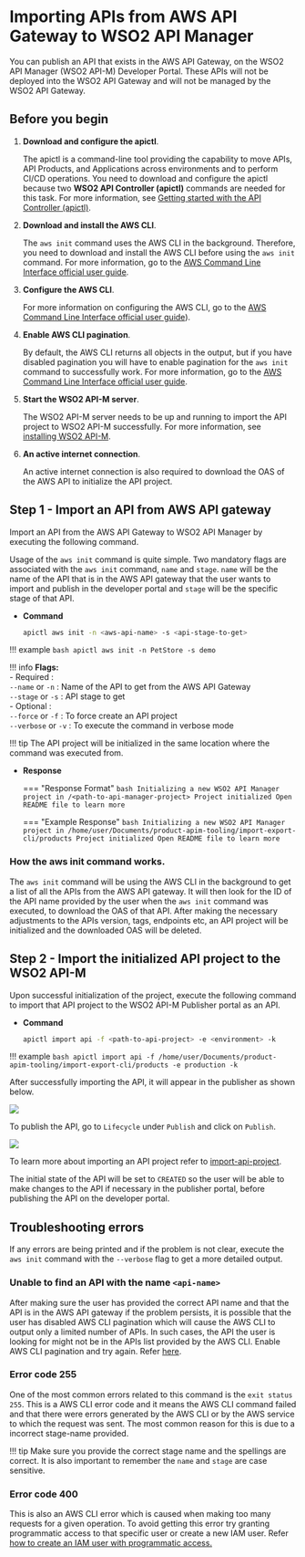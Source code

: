 # Importing APIs from AWS API Gateway to WSO2 API Manager  

You can publish an API that exists in the AWS API Gateway, on the WSO2 API Manager (WSO2 API-M) Developer Portal. These APIs will not be deployed into the WSO2 API Gateway and will not be managed by the WSO2 API Gateway.

## Before you begin 

1. **Download and configure the apictl**.
   
     The apictl is a command-line tool providing the capability to move APIs, API Products, and Applications across environments and to perform CI/CD operations. You need to download and configure the apictl because two **WSO2 API Controller (apictl)** commands are needed for this task. For more information, see [Getting started with the API Controller (apictl)]({{base_path}}/install-and-setup/setup/api-controller/getting-started-with-wso2-api-controller).

2. **Download and install the AWS CLI**.

     The `aws init` command uses the AWS CLI in the background. Therefore, you need to download and install the AWS CLI before using the `aws init` command. For more information, go to the [AWS Command Line Interface official user guide](https://docs.aws.amazon.com/cli/latest/userguide/cli-chap-install.html).

3. **Configure the AWS CLI**.

     For more information on configuring the AWS CLI, go to the [AWS Command Line Interface official user guide](https://docs.aws.amazon.com/cli/latest/userguide/cli-chap-configure.html)).

4. **Enable AWS CLI pagination**. 
   
     By default, the AWS CLI returns all objects in the output, but if you have disabled pagination you will have to enable pagination for the `aws init` command to successfully work. For more information, go to the [AWS Command Line Interface official user guide](https://docs.aws.amazon.com/cli/latest/userguide/cli-usage-pagination.html).

5. **Start the WSO2 API-M server**.
   
     The WSO2 API-M server needs to be up and running to import the API project to WSO2 API-M successfully. For more information, see [installing WSO2 API-M]({{base_path}}/install-and-setup/install-and-setup-overview/#installing).

6. **An active internet connection**.
    
     An active internet connection is also required to download the OAS of the AWS API to initialize the API project.

## Step 1 - Import an API from AWS API gateway

Import an API from the AWS API Gateway to WSO2 API Manager by executing the following command.

Usage of the `aws init` command is quite simple. Two mandatory flags are associated with the `aws init` command, `name` and `stage`. `name` will be the name of the API that is in the AWS API gateway that the user wants to import and publish in the developer portal and `stage` will be the specific stage of that API.

-   **Command**
    ``` bash
    apictl aws init -n <aws-api-name> -s <api-stage-to-get>
    ```

!!! example
    ```bash
    apictl aws init -n PetStore -s demo
    ```

!!! info
    **Flags:**   
    -    Required :  
        `--name` or `-n` : Name of the API to get from the AWS API Gateway  
        `--stage` or `-s` : API stage to get   
    -   Optional :  
        `--force` or `-f` : To force create an API project  
        `--verbose` or `-v` : To execute the command in verbose mode  

!!! tip
    The API project will be initialized in the same location where the command was executed from. 

-   **Response**
    
    === "Response Format"
        ``` bash
        Initializing a new WSO2 API Manager project in /<path-to-api-manager-project>
        Project initialized
        Open README file to learn more
        ```
    
    === "Example Response"
        ``` bash
        Initializing a new WSO2 API Manager project in /home/user/Documents/product-apim-tooling/import-export-cli/products
        Project initialized
        Open README file to learn more
        ```
### How the **aws init** command works.

The `aws init` command will be using the AWS CLI in the background to get a list of all the APIs from the AWS API gateway. It will then look for the ID of the API name provided by the user when the `aws init` command was executed, to download the OAS of that API. After making the necessary adjustments to the APIs version, tags, endpoints etc, an API project will be initialized and the downloaded OAS will be deleted.

## Step 2 - Import the initialized API project to the WSO2 API-M

Upon successful initialization of the project, execute the following command to import that API project to the WSO2 API-M Publisher portal as an API. 

-   **Command**

    ``` bash
    apictl import api -f <path-to-api-project> -e <environment> -k
    ```

!!! example
    ```bash
    apictl import api -f /home/user/Documents/product-apim-tooling/import-export-cli/products -e production -k
    ```

After successfully importing the API, it will appear in the publisher as shown below.

[![]({{base_path}}/assets/img/publish/aws-api-publisher.png)]({{base_path}}/assets/img/publish/aws-api-publisher.png)

To publish the API, go to `Lifecycle` under `Publish` and click on `Publish`.

[![]({{base_path}}/assets/img/publish/publish-aws-api.png)]({{base_path}}/assets/img/publish/publish-aws-api.png)

To learn more about importing an API project refer to [import-api-project]({{base_path}}/install-and-setup/setup/api-controller/managing-apis-api-products/importing-apis-via-dev-first-approach).

The initial state of the API will be set to `CREATED` so the user will be able to make changes to the API if necessary in the publisher portal, before publishing the API on the developer portal.

## Troubleshooting errors

If any errors are being printed and if the problem is not clear, execute the `aws init` command with the `--verbose` flag to get a more detailed output.

### Unable to find an API with the name `<api-name>`

After making sure the user has provided the correct API name and that the API is in the AWS API gateway if the problem persists, it is possible that the user has disabled AWS CLI pagination which will cause the AWS CLI to output only a limited number of APIs. In such cases, the API the user is looking for might not be in the APIs list provided by the AWS CLI. Enable AWS CLI pagination and try again. Refer [here](https://docs.aws.amazon.com/cli/latest/userguide/cli-usage-pagination.html).

### Error code 255

One of the most common errors related to this command is the `exit status 255`. This is a AWS CLI error code and it means the AWS CLI command failed and that there were errors generated by the AWS CLI or by the AWS service to which the request was sent.
The most common reason for this is due to a incorrect stage-name provided.

!!! tip
    Make sure you provide the correct stage name and the spellings are correct.
    It is also important to remember the `name` and `stage` are case sensitive.

### Error code 400

This is also an AWS CLI error which is caused when making
too many requests for a given operation. To avoid getting this error try granting programmatic access to that specific user or create a new IAM user. Refer [how to create an IAM user with programmatic access.](https://docs.aws.amazon.com/IAM/latest/UserGuide/id_users_create.html)
